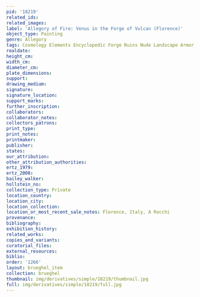 ```yaml
---
pid: '18219'
related_ids: 
related_images: 
label: 'Allegory of Fire: Venus in the Forge of Vulcan (Florence)'
object_type: Painting
genre: Allegory
tags: Cosmology Elements Encyclopedic Forge Ruins Nude Landscape Armor
realdate: 
height_cm: 
width_cm: 
diameter_cm: 
plate_dimensions: 
support: 
drawing_medium: 
signature: 
signature_location: 
support_marks: 
further_inscription: 
collaborators: 
collaborator_notes: 
collectors_patrons: 
print_type: 
print_notes: 
printmaker: 
publisher: 
states: 
our_attribution: 
other_attribution_authorities: 
ertz_1979: 
ertz_2008: 
bailey_walker: 
hollstein_no: 
collection_type: Private
location_country: 
location_city: 
location_collection: 
location_or_most_recent_sale_notes: Florence, Italy, A Rocchi
provenance: 
bibliography: 
exhibition_history: 
related_works: 
copies_and_variants: 
curatorial_files: 
external_resources: 
biblio: 
order: '1266'
layout: brueghel_item
collection: brueghel
thumbnail: img/derivatives/simple/18219/thumbnail.jpg
full: img/derivatives/simple/18219/full.jpg
---
```

